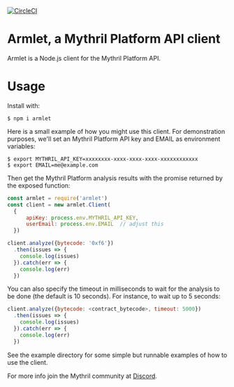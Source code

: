 [![CircleCI](https://circleci.com/gh/ConsenSys/armlet.svg?style=svg)](https://circleci.com/gh/ConsenSys/armlet)

# Armlet, a Mythril Platform API client

Armlet is a Node.js client for the Mythril Platform API.

# Usage

Install with:
```
$ npm i armlet
```

Here is a small example of how you might use this client. For
demonstration purposes, we'll set an Mythril Platform API key and
EMAIL as environment variables:

```console
$ export MYTHRIL_API_KEY=xxxxxxxx-xxxx-xxxx-xxxx-xxxxxxxxxxxx
$ export EMAIL=me@example.com
```

Then get the Mythril Platform analysis results with the promise returned by
the exposed function:
```javascript
const armlet = require('armlet')
const client = new armlet.Client(
  {
      apiKey: process.env.MYTHRIL_API_KEY,
      userEmail: process.env.EMAIL  // adjust this
  })

client.analyze({bytecode: '0xf6'})
  .then(issues => {
    console.log(issues)
  }).catch(err => {
    console.log(err)
  })
```
You can also specify the timeout in milliseconds to wait for the analysis to be
done (the default is 10 seconds). For instance, to wait up to 5 seconds:
```javascript
client.analyze({bytecode: <contract_bytecode>, timeout: 5000})
  .then(issues => {
    console.log(issues)
  }).catch(err => {
    console.log(err)
  })
```


See the example directory for some simple but runnable examples of how
to use the client.

For more info join the Mythril community at [Discord](https://discord.gg/kktn8Wt).

